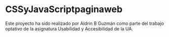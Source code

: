 # CSSyJavaScriptpaginaweb
Este proyecto ha sido realizado por Aldrin B Guzmán como parte del trabajo optativo de la asignatura Usabilidad y Accesibilidad de la UA.
